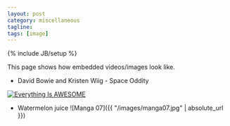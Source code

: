 ```yaml
---
layout: post
category: miscellaneous
tagline: 
tags: [image]
---
```

{% include JB/setup %}

This page shows how embedded videos/images look like.

* David Bowie and Kristen Wiig - Space Oddity

[![Everything Is AWESOME](https://img.youtube.com/vi/ruQvohDUyow/0.jpg)](https://www.youtube.com/watch?v=ruQvohDUyow "David Bowie and Kristen Wiig - Space Oddity")



* Watermelon juice
![Manga 07]({{ "/images/manga07.jpg" | absolute_url }})